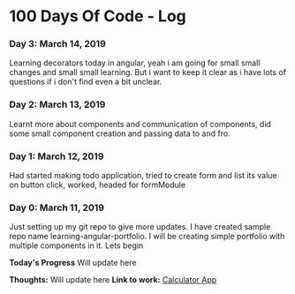 # 100 Days Of Code - Log

### Day 3: March 14, 2019
Learning decorators today in angular, yeah i am going for small small changes and small small learning. But i want to keep it clear as i have lots of questions if i don't find even a bit unclear.

### Day 2: March 13, 2019
Learnt more about components and communication of components, did some small component creation and passing data to and fro. 

### Day 1: March 12, 2019
Had started making todo application, tried to create form and list its value on button click, worked, headed for formModule

### Day 0: March 11, 2019
Just setting up my git repo to give more updates. I have created sample repo name learning-angular-portfolio. I will be creating simple portfolio with multiple components in it. Lets begin


**Today's Progress**
Will update here

**Thoughts:** 
Will update here
**Link to work:** [Calculator App](http://www.example.com)

